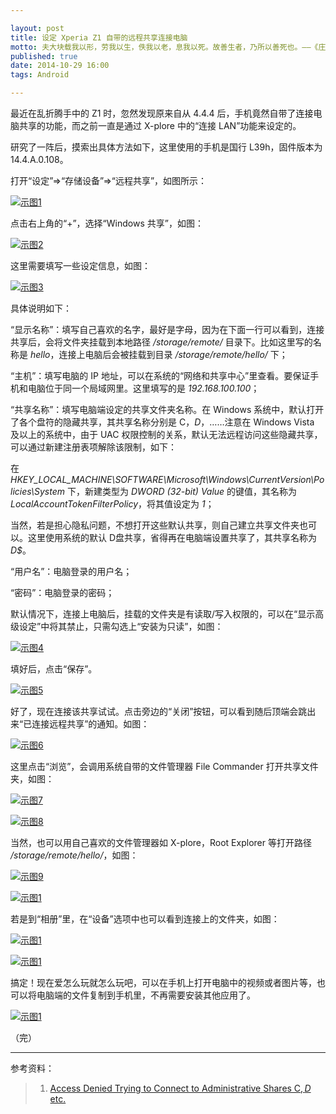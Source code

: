```yaml
---

layout: post
title: 设定 Xperia Z1 自带的远程共享连接电脑
motto: 夫大块载我以形，劳我以生，佚我以老，息我以死。故善生者，乃所以善死也。——《庄子·大宗师》
published: true
date: 2014-10-29 16:00
tags: Android

---
```


最近在乱折腾手中的 Z1 时，忽然发现原来自从 4.4.4 后，手机竟然自带了连接电脑共享的功能，而之前一直是通过 X-plore 中的“连接 LAN”功能来设定的。

研究了一阵后，摸索出具体方法如下，这里使用的手机是国行 L39h，固件版本为 14.4.A.0.108。

<!-- more -->

打开“设定”=>“存储设备”=>“远程共享”，如图所示：

[![示图1][pic-01]][pic-01]

点击右上角的“+”，选择“Windows 共享”，如图：

[![示图2][pic-02]][pic-02]

这里需要填写一些设定信息，如图：

[![示图3][pic-03]][pic-03]

具体说明如下：

“显示名称”：填写自己喜欢的名字，最好是字母，因为在下面一行可以看到，连接共享后，会将文件夹挂载到本地路径 */storage/remote/* 目录下。比如这里写的名称是 *hello*，连接上电脑后会被挂载到目录 */storage/remote/hello/* 下；

“主机”：填写电脑的 IP 地址，可以在系统的“网络和共享中心”里查看。要保证手机和电脑位于同一个局域网里。这里填写的是 *192.168.100.100*；

“共享名称”：填写电脑端设定的共享文件夹名称。在 Windows 系统中，默认打开了各个盘符的隐藏共享，其共享名称分别是 C$，D$，……注意在 Windows Vista 及以上的系统中，由于 UAC 权限控制的关系，默认无法远程访问这些隐藏共享，可以通过新建注册表项解除该限制，如下：

在 *HKEY_LOCAL_MACHINE\SOFTWARE\Microsoft\Windows\CurrentVersion\Policies\System* 下，新建类型为 *DWORD (32-bit) Value* 的键值，其名称为 *LocalAccountTokenFilterPolicy*，将其值设定为 *1*；

当然，若是担心隐私问题，不想打开这些默认共享，则自己建立共享文件夹也可以。这里使用系统的默认 D盘共享，省得再在电脑端设置共享了，其共享名称为 *D$*。

“用户名”：电脑登录的用户名；

“密码”：电脑登录的密码；

默认情况下，连接上电脑后，挂载的文件夹是有读取/写入权限的，可以在“显示高级设定”中将其禁止，只需勾选上“安装为只读”，如图：

[![示图4][pic-04]][pic-04]

填好后，点击“保存”。

[![示图5][pic-05]][pic-05]

好了，现在连接该共享试试。点击旁边的“关闭”按钮，可以看到随后顶端会跳出来“已连接远程共享”的通知。如图：

[![示图6][pic-06]][pic-06]

这里点击“浏览”，会调用系统自带的文件管理器 File Commander 打开共享文件夹，如图：

[![示图7][pic-07]][pic-07]

[![示图8][pic-08]][pic-08]

当然，也可以用自己喜欢的文件管理器如 X-plore，Root Explorer 等打开路径 */storage/remote/hello/*，如图：

[![示图9][pic-09]][pic-09]

[![示图1][pic-10]][pic-10]

若是到“相册”里，在“设备”选项中也可以看到连接上的文件夹，如图：

[![示图1][pic-11]][pic-11]

[![示图1][pic-12]][pic-12]

搞定！现在爱怎么玩就怎么玩吧，可以在手机上打开电脑中的视频或者图片等，也可以将电脑端的文件复制到手机里，不再需要安装其他应用了。

[![示图1][pic-13]][pic-13]

（完）

------

参考资料：

> 1. [Access Denied Trying to Connect to Administrative Shares C$, D$ etc.][ref-1]

[ref-1]: https://helgeklein.com/blog/2011/08/access-denied-trying-to-connect-to-administrative-shares-on-windows-7/

[pic-01]: https://ucry3q.dm2302.livefilestore.com/y2pcB5OWN0eo2f7wwz1-W9zX63pqP6pmTXCld_tEPYMlhm7yJREjT4sFf8Bm999Mx9Jv8AVT0N2_UvpA3G1kNjHhgX2hTqg0au1vby9sgg49Rg/2014-10-29.01.jpg?psid=1
[pic-02]: https://ucry3q-ch3301.files.1drv.com/y2pjNgEEtYY_fMumSTTRQT2kdtR9euvPGQp_MwQq4szbmz_feSuZ8wHv27rMV_adJ6WWi6YO37YuoXflM8WBMG9Svefil_esFgrBJ3UVZB8sNM/2014-10-29.02.jpg?psid=1
[pic-03]: https://ucry3q.dm2302.livefilestore.com/y2pL38KD3JCS0OFKlKXYhqHVny3DJj_mRBeYorqpW4qvgBb8kV977xoceP3SlJzsy07gq8rfYSeNrAK19L3NhAp2U6lVyWfp-roRpYzuElINls/2014-10-29.03.jpg?psid=1
[pic-04]: https://ucry3q.dm2302.livefilestore.com/y2pCyo6ESd0xZOVr9hYiMX0ZaVBkwpI7pqR_f2OGBOvUhUDBnJeu4hLNrhK7BpWjeCs9lCXN4A8SrKqNCvCSkk45OeGxB5AIPrbiFpRVrdRII0/2014-10-29.04.jpg?psid=1
[pic-05]: https://ucry3q.dm2302.livefilestore.com/y2pZ2UdAfbJ-q7os4NaTEH5kknOl56qvnHaOBY9Msinq4Vb5lz8hkqpyUL-dXYMYUl7aPJOsoiPVw1ua15RiATYaCHLc_uU-b45bL-Ev7Yc9gU/2014-10-29.05.jpg?psid=1
[pic-06]: https://ucry3q.dm2302.livefilestore.com/y2phzZ5WMlzbgJsfiv7MF7FWaBKgjjsp235MuIHxEfv3DcANmFnT2dvD3VhtVuUZpebA-FT93TSLcA63QBM-UmjliU0clBwQeGFUR446cloSQc/2014-10-29.06.png?psid=1
[pic-07]: https://ucry3q.dm2302.livefilestore.com/y2pIhavWojrmlCqMMAwjXbMueqMGEFXDtYyz9xAG8wv_jaj_k2A2l2LoOPXK_sI51sZO9otrumTfIrbW3hh14i0-gDkMoCozZH5puLVSkQ1M9Q/2014-10-29.07.jpg?psid=1
[pic-08]: https://ucry3q.dm2302.livefilestore.com/y2p5Sncdc-vr7cAFvTzvhFJiWE60o-a_IIF2Dwz6jDPS5Yw1PUUN18kWGo4Afxz38yEb5-Zu6jzhMbiiQDH0U4AjLVUMSs8MZeNtmYpc9B7cnc/2014-10-29.08.jpg?psid=1
[pic-09]: https://ucry3q.dm2302.livefilestore.com/y2pKvGtsl-WTFC2A7MC847XHVGSyEYdVRON7OlpywtPxwLZHlao3rYcxHZM0ZLVZGWGls7DcDB2Lrx2VBU5mNXEAH7OIlsfRXV_6n5Ugega6-g/2014-10-29.09.jpg?psid=1
[pic-10]: https://ucry3q.dm2302.livefilestore.com/y2p-BD-my4XHgHqVCbLM1F-wpFhlquS-QaB7P5DgKqdMyf3xczAI4fQ62WgtDyYhX10KAYqTlyii-F8UyZexW2v4mdq_Nm2AEkGX-fB3cz68Y4/2014-10-29.10.jpg?psid=1
[pic-11]: https://ucry3q.dm2302.livefilestore.com/y2px1yilPy6zHd1_UHX95ILTbgv0mf_Fvbh42tYXQd1gwE2vClRP1buBUTOCNt5n7B8_P2otNB6GKrkqbL7qtlSmuAIFSnvUbDOP0BRbSgeTHM/2014-10-29.11.jpg?psid=1
[pic-12]: https://ucry3q.dm2302.livefilestore.com/y2pflcaAkhF_2C5A38Zt7gxnfEhuBhE3LPulXvC85pi9L4FuXVYwLopK7otS1c9gaFHbGhhcjvJ0zGIL-ZcsDae-kRI-k_fdvIdIdRqWdEv-EU/2014-10-29.12.jpg?psid=1
[pic-13]: https://ucry3q.dm2302.livefilestore.com/y2phOAUBdZRSbEdmq0CJKbrtuDawK1Uz8WH8I2whfZqpH5TO9a7aqHZx8m8qsv8BZai9LexizEzuXtg72MMZUm-ZeLEUq4aZ4-0HkvzqXUR9F8/2014-10-29.13.png?psid=1
